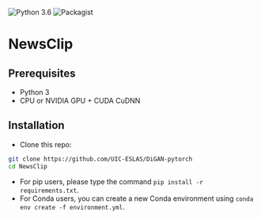 ![Python 3.6](https://img.shields.io/badge/python-3.9-green.svg)
![Packagist](https://img.shields.io/badge/Pytorch-2.0.0-red.svg)

# NewsClip

## Prerequisites
- Python 3
- CPU or NVIDIA GPU + CUDA CuDNN

## Installation

- Clone this repo:
```bash
git clone https://github.com/UIC-ESLAS/DiGAN-pytorch
cd NewsClip
```

- For pip users, please type the command `pip install -r requirements.txt`.
- For Conda users, you can create a new Conda environment using `conda env create -f environment.yml`.



<!-- ## Dataset Preparation
- Download the datasets using the following script. Please cite their paper if you use the data. (e.r. horse2zebra)
Try twice if it fails the first time!
```bash
bash ./datasets/download_dataset.sh horse2zebra
```
- You can also build your datasets followed the structure in `./datasets/{name}/`
- Get segmented results(condition) for training images:
```bash
python segmented_prepro.py --dataroot ./datasets/horse2zebra 
``` -->
<!-- ## Training/Testing
- Download a dataset using the previous script (e.g., horse2zebra).
 
- Train a model:
```bash
python train.py --dataroot ./datasets/horse2zebra --name horse2zebra
```
- To continue training, append `--continue_train --epoch_count xxx` on the command line.
- To view training results and loss plots, run `python -m visdom.server` and click the URL http://localhost:8097.
- To log training progress and test images to W&B dashboard, set the `--use_wandb` flag with train and test script
- To see more intermediate results, check out `./checkpoints/horse2zebra/web/index.html`.
 
- Test the model:
```
python test.py --dataroot ./datasets/horse2zebra --name horse2zebra
```
- The test results will be saved to a html file here: `./results/horse2zebra/latest_test/index.html`. -->

<!-- ## Apply a pre-trained model
- The pretrained model is saved at `./checkpoints/{name}_pretrained/latest_net_G.pth`. 
- To test the model, you also need to download the horse2zebra dataset:
```bash
bash ./datasets/download_dataset.sh horse2zebra
```
- Then generate the results using
```bash
python test.py --dataroot datasets/horse2zebra
```
-The results will be saved at `./results/`. Use `--results_dir {directory_path_to_save_result}` to specify the results directory. -->
